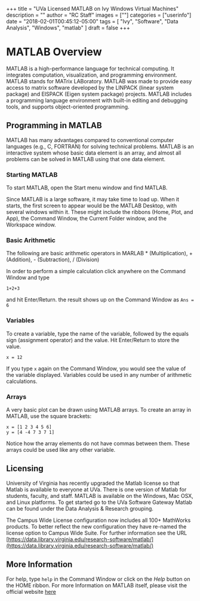 +++
title = "UVa Licensed MATLAB on Ivy Windows Virtual Machines"
description = ""
author = "RC Staff"
images = [""]
categories = ["userinfo"]
date = "2018-02-01T00:45:12-05:00"
tags = [
  "Ivy",
  "Software",
  "Data Analysis",
  "Windows",
  "matlab"
]
draft = false
+++

# MATLAB Overview

MATLAB is a high-performance language for technical computing. It integrates
computation, visualization, and programming environment. MATLAB stands for MATrix LABoratory. MATLAB was made
to provide easy access to matrix software developed by the LINPACK (linear system package)
and EISPACK (Eigen system package) projects. MATLAB includes a programming language
environment with built-in editing and debugging tools, and supports object-oriented programming.

## Programming in MATLAB

MATLAB has many advantages compared to conventional computer languages (e.g.,
C, FORTRAN) for solving technical problems. MATLAB is an interactive system whose
basic data element is an array, and almost all problems can be solved in MATLAB using that
one data element.

### Starting MATLAB

To start MATLAB, open the Start menu window and find MATLAB.

Since MATLAB is a large software, it may take time to load up. When it starts, the first screen to appear
would be the MATLAB Desktop, with several windows within it. These might include the ribbons (Home, Plot, and App), the Command Window,
the Current Folder window, and the Workspace window.

### Basic Arithmetic

The following are basic arithmetic operators in MARLAB
	* (Multiplication), + (Addition), - (Subtraction), / (Division)

In order to perform a simple calculation click anywhere on the Command Window and type

	1+2+3

and hit Enter/Return. the result shows up on the Command Window as ```Ans = 6```

### Variables

To create a variable, type the name of the variable, followed by the equals sign (assignment operator) and the value. Hit Enter/Return to store the value.

	x = 12

If you type ```x``` again on the Command Window, you would see the value of the variable displayed. Variables could be used in any number of arithmetic
calculations.

### Arrays

A very basic plot can be drawn using MATLAB arrays. To create an array in MATLAB, use the square brackets:

	x = [1 2 3 4 5 6]
	y = [4 -4 7 3 7 1]

Notice how the array elements do not have commas between them. These arrays could be used like any other variable.

## Licensing

University of Virginia has recently upgraded the Matlab license so that Matlab is available to everyone at UVa. There is one version of Matlab for students, faculty, and staff. MATLAB is available on the Windows, Mac OSX, and Linux platforms. To get started go to the UVa Software Gateway Matlab can be found under the Data Analysis & Research grouping.

The Campus Wide License configuration now includes all 100+ MathWorks products. To better reflect the new configuration they have re-named the license option to Campus Wide Suite. For further information see the URL [https://data.library.virginia.edu/research-software/matlab/](https://data.library.virginia.edu/research-software/matlab/)

## More Information

For help, type ```help``` in the Command Window or click on the *Help* button on the HOME ribbon. For more Information on MATLAB itself, please
visit the official website [here](https://www.mathworks.com/products/matlab.html)

